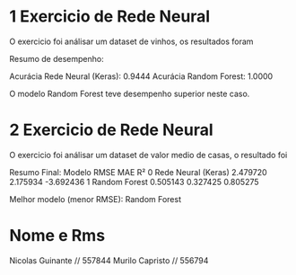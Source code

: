 # 1 Exercicio de Rede Neural 
O exercicio foi análisar um dataset de vinhos, os resultados foram 

Resumo de desempenho:

Acurácia Rede Neural (Keras): 0.9444
Acurácia Random Forest:       1.0000

O modelo Random Forest teve desempenho superior neste caso.

# 2 Exercicio de Rede Neural
O exercicio foi análisar um dataset de valor medio de casas, o resultado foi 

Resumo Final:
                Modelo      RMSE       MAE        R²
0  Rede Neural (Keras)  2.479720  2.175934 -3.692436
1        Random Forest  0.505143  0.327425  0.805275

Melhor modelo (menor RMSE): Random Forest

# Nome e Rms
Nicolas Guinante // 557844
Murilo Capristo // 556794

